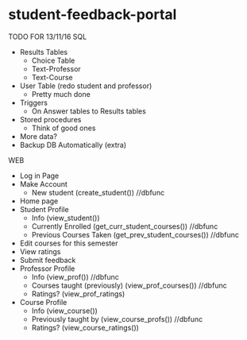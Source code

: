 # student-feedback-portal

TODO FOR 13/11/16
 SQL
  * Results Tables
    * Choice Table
    * Text-Professor
    * Text-Course
  * User Table (redo student and professor)
    * Pretty much done
  * Triggers
    * On Answer tables to Results tables
  * Stored procedures
    * Think of good ones
  * More data?
  * Backup DB Automatically (extra)


WEB
  * Log in Page
  * Make Account
    * New student (create_student()) //dbfunc
  * Home page
  * Student Profile
    * Info (view_student())
    * Currently Enrolled (get_curr_student_courses()) //dbfunc
    * Previous Courses Taken (get_prev_student_courses()) //dbfunc
  * Edit courses for this semester
  * View ratings
  * Submit feedback
  * Professor Profile
    * Info (view_prof()) //dbfunc
    * Courses taught (previously) (view_prof_courses()) //dbfunc
    * Ratings? (view_prof_ratings)
  * Course Profile
    * Info (view_course())
    * Previously taught by (view_course_profs()) //dbfunc
    * Ratings? (view_course_ratings())
